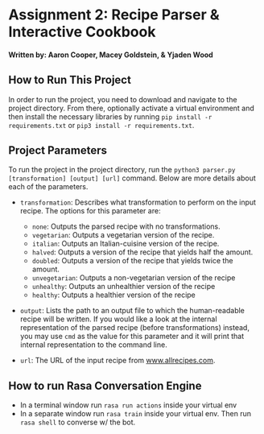 # Assignment 2: Recipe Parser & Interactive Cookbook
#### Written by: Aaron Cooper, Macey Goldstein, & Yjaden Wood

## How to Run This Project
In order to run the project, you need to download and navigate to the project directory. From there, optionally activate a virtual environment and then install the necessary libraries by running `pip install -r requirements.txt` or `pip3 install -r requirements.txt`.

## Project Parameters
To run the project in the project directory, run the `python3 parser.py [transformation] [output] [url]` command. Below are more details about each of the parameters.
- `transformation`: Describes what transformation to perform on the input recipe. The options for this parameter are:
    - `none`: Outputs the parsed recipe with no transformations.
    - `vegetarian`: Outputs a vegetarian version of the recipe.
    - `italian`: Outputs an Italian-cuisine version of the recipe.
    - `halved`: Outputs a version of the recipe that yields half the amount.
    - `doubled`: Outputs a version of the recipe that yields twice the amount.
    - `unvegetarian`: Outputs a non-vegetarian version of the recipe
    - `unhealthy`: Outputs an unhealthier version of the recipe
    - `healthy`: Outputs a healthier version of the recipe

- `output`: Lists the path to an output file to which the human-readable recipe will be written. If you would like a look at the internal representation of the parsed recipe (before transformations) instead, you may use `cmd` as the value for this parameter and it will print that internal representation to the command line.
- `url`: The URL of the input recipe from www.allrecipes.com.




## How to run Rasa Conversation Engine
- In a terminal window run `rasa run actions` inside your virtual env
- In a separate window run `rasa train` inside your virtual env. Then run `rasa shell` to converse w/ the bot. 
 
